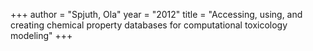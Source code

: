 +++
author = "Spjuth, Ola"
year = "2012"
title = "Accessing, using, and creating chemical property databases for computational toxicology modeling"
+++

